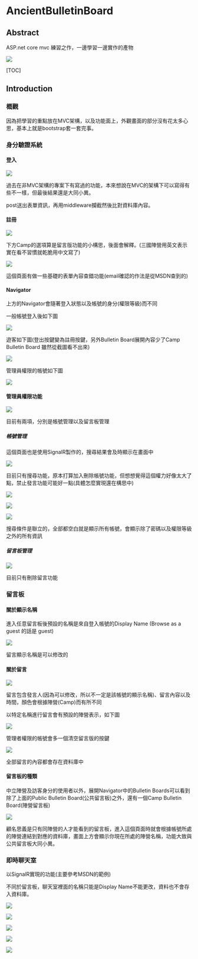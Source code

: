# AncientBulletinBoard

## Abstract

ASP.net core mvc 練習之作，一邊學習一邊實作的產物

![](https://i.imgur.com/QmSVqbW.png)

[TOC]

## Introduction



### 概觀

因為把學習的重點放在MVC架構，以及功能面上，外觀畫面的部分沒有花太多心思，基本上就是bootstrap套一套完事。

### 身分驗證系統

#### 登入

![](https://i.imgur.com/7FD2VaS.png)

過去在非MVC架構的專案下有寫過的功能，本來想說在MVC的架構下可以寫得有些不一樣，但最後結果還是大同小異。

post送出表單資訊，再用middleware攔截然後比對資料庫內容。

#### 註冊

![](https://i.imgur.com/zXLln7O.png)

下方Camp的選項算是留言版功能的小構思，後面會解釋。(三國陣營用英文表示實在看不習慣就乾脆用中文寫了)

![](https://i.imgur.com/LQ1UGCR.png)

這個頁面有做一些基礎的表單內容查錯功能(email確認的作法是從MSDN查到的)

#### Navigator

上方的Navigator會隨著登入狀態以及帳號的身分(權限等級)而不同

一般帳號登入後如下圖

![](https://i.imgur.com/tOaJEE2.png)

遊客如下圖(登出按鍵變為註冊按鍵，另外Bulletin Board展開內容少了Camp Bulletin Board 雖然從截圖看不出來)

![](https://i.imgur.com/egIsmgU.png)

管理員權限的帳號如下圖

![](https://i.imgur.com/0Z4JkUu.png)



#### 管理員權限功能

![](https://i.imgur.com/B6HBCG1.png)

目前有兩項，分別是帳號管理以及留言板管理



##### 帳號管理

這個頁面也是使用SignalR製作的，搜尋結果會及時顯示在畫面中



![](https://i.imgur.com/wB7bhfK.png)

目前只有搜尋功能，原本打算加入刪除帳號功能，但想想覺得這個權力好像太大了點，禁止發言功能可能好一點(具體怎麼實現還在構思中)

![](https://i.imgur.com/QNJePZe.png)

![](https://i.imgur.com/OBpJdz4.png)

![](https://i.imgur.com/qqNqyR1.png)

搜尋條件是聯立的，全部都空白就是顯示所有帳號，會顯示除了密碼以及權限等級之外的所有資訊



##### 留言板管理

![](https://i.imgur.com/gIb2mp1.png)

目前只有刪除留言功能



### 留言板

#### 關於顯示名稱

進入任意留言板後預設的名稱是來自登入帳號的Display Name (Browse as a guest 的話是 guest)

![](https://i.imgur.com/vixjygx.png)

留言顯示名稱是可以修改的

#### 關於留言

![](https://i.imgur.com/ecWZFyC.png)

留言包含發言人(因為可以修改，所以不一定是該帳號的顯示名稱)、留言內容以及時間，顏色會根據陣營(Camp)而有所不同

以特定名稱進行留言會有預設的陣營表示，如下圖

![](https://i.imgur.com/WjQRTAI.png)

管理者權限的帳號會多一個清空留言版的按鍵

![](https://i.imgur.com/Bwba98l.png)

全部留言的內容都會存在資料庫中



#### 留言板的種類

中立陣營及訪客身分的使用者以外，展開Navigator中的Bulletin Boards可以看到除了上面的Public Bulletin Board(公共留言板)之外，還有一個Camp Bulletin Board(陣營留言板)

![](https://i.imgur.com/qrHY0Sl.png)

顧名思義是只有同陣營的人才能看到的留言板，進入這個頁面時就會根據帳號所處的陣營連結到對應的資料庫，畫面上方會顯示你現在所處的陣營名稱，功能大致與公共留言板大同小異。



### 即時聊天室

以SignalR實現的功能(主要參考MSDN的範例)

不同於留言板，聊天室裡面的名稱只能是Display Name不能更改，資料也不會存入資料庫。

![](https://i.imgur.com/F77uXrs.png)

![](https://i.imgur.com/2oX6XFK.png)



![](https://i.imgur.com/NkcgVch.png)



![](https://i.imgur.com/qTZX4Ym.png)



![](https://i.imgur.com/TIimD3s.png)

